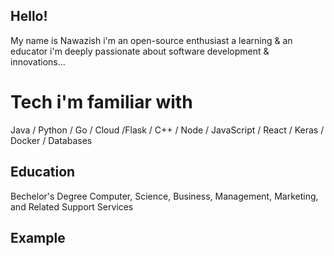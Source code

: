 ## Hello!

My name is Nawazish i'm an open-source enthusiast a learning & an educator i'm deeply passionate about software development & innovations...

# Tech i'm familiar with

Java / Python / Go / Cloud /Flask / C++ / Node / 
JavaScript / React / Keras / Docker / Databases
## Education

Bechelor's Degree Computer, Science, Business, Management, Marketing, and Related Support Services


## Example


```markdown

```

```markdown

```


